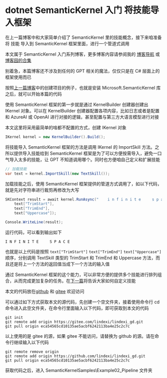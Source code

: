 # dotnet SemanticKernel 入门 将技能导入框架

在上一篇博客中和大家简单介绍了 SemanticKernel 里的技能概念，接下来咱准备将 技能 导入到 SemanticKernel 框架里面，进行一个管道式调用

<!--more-->
<!-- CreateTime:2023/8/28 8:37:23 -->

<!-- 发布 -->


本文属于 SemanticKernel 入门系列博客，更多博客内容请参阅我的 [博客导航](https://blog.lindexi.com/post/%E5%8D%9A%E5%AE%A2%E5%AF%BC%E8%88%AA.html ) 或 [博客园的合集](https://www.cnblogs.com/lindexi/collections/6439)

别着急，本篇博客还不涉及到任何的 GPT 相关的魔法，仅仅只是在 C# 层面上的框架使用而已

按照[上一篇博客](https://blog.lindexi.com/post/dotnet-SemanticKernel-%E5%85%A5%E9%97%A8-%E8%B0%83%E7%94%A8%E5%8E%9F%E7%94%9F%E6%9C%AC%E6%9C%BA%E6%8A%80%E8%83%BD.html )中的创建项目的例子，也就是安装 Microsoft.SemanticKernel 库之后，就可以开始本篇的代码

使用 SemanticKernel 框架的第一步就是通过 KernelBuilder 创建器创建出 IKernel 对象。可以在 KernelBuilder 创建器配置各项内容，比如日志或者是配置和 AzureAI 或 OpenAI 进行对接的逻辑，甚至配置与第三方大语言模型进行对接

本文这里将采用最简单的啥都不配置的方式，创建 IKernel 对象

```csharp
IKernel kernel = new KernelBuilder().Build();
```

将技能导入 SemanticKernel 框架的方法是调用 IKernel 的 ImportSkill 方法。之所以提供导入技能给到 SemanticKernel 框架是为了可以方便按需导入，避免一口气导入太多的技能，让 GPT 不知道调用哪个。同时也方便咱自己定义和扩展技能

```csharp
// 加载技能
var text = kernel.ImportSkill(new TextSkill());
```

加载技能之后，使用 SemanticKernel 框架提供的管道方式调用了，如以下代码，就是先对字符串进行裁剪再修改为大写

```csharp
SKContext result = await kernel.RunAsync("    i n f i n i t e     s p a c e     ",
    text["TrimStart"],
    text["TrimEnd"],
    text["Uppercase"]);

Console.WriteLine(result);
```

运行代码，可以看到输出如下

```
I N F I N I T E     S P A C E
```

也就是以上代码是按照 `text["TrimStart"]` `text["TrimEnd"]` `text["Uppercase"]` 顺序，分别调用 TextSkill 类型的 TrimStart 和 TrimEnd 和 Uppercase 方法，而且还是将上一个方法的返回值当成下一个方法的输入值

通过 SemanticKernel 框架的这个能力，可以非常方便的提供多个技能进行排列组合，从而完成更加复杂的任务。在[下一篇](https://blog.lindexi.com/post/dotnet-SemanticKernel-%E5%85%A5%E9%97%A8-%E8%87%AA%E5%AE%9A%E4%B9%89%E5%8F%98%E9%87%8F%E5%92%8C%E6%8A%80%E8%83%BD.html )将告诉大家如何自定义技能

本文的代码放在[github](https://github.com/lindexi/lindexi_gd/tree/eca54565cd10135ae5acbf6242113ba4e25c2c7c/SemanticKernelSamples/Example02_Pipeline) 和 [gitee](https://gitee.com/lindexi/lindexi_gd/tree/eca54565cd10135ae5acbf6242113ba4e25c2c7c/SemanticKernelSamples/Example02_Pipeline) 欢迎访问

可以通过如下方式获取本文的源代码，先创建一个空文件夹，接着使用命令行 cd 命令进入此空文件夹，在命令行里面输入以下代码，即可获取到本文的代码

```
git init
git remote add origin https://gitee.com/lindexi/lindexi_gd.git
git pull origin eca54565cd10135ae5acbf6242113ba4e25c2c7c
```

以上使用的是 gitee 的源，如果 gitee 不能访问，请替换为 github 的源。请在命令行继续输入以下代码

```
git remote remove origin
git remote add origin https://github.com/lindexi/lindexi_gd.git
git pull origin eca54565cd10135ae5acbf6242113ba4e25c2c7c
```

获取代码之后，进入 SemanticKernelSamples\Example02_Pipeline 文件夹